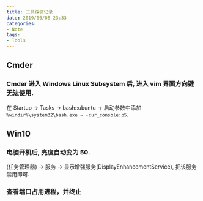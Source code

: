 ```yaml
---
title: 工具踩坑记录
date: 2019/06/08 23:33
categories:
- Note
tags:
- Tools
---
```


## Cmder

### Cmder 进入 Windows Linux Subsystem 后, 进入 vim 界面方向键无法使用.

在 Startup -> Tasks -> bash::ubuntu -> 启动参数中添加 `%windir%\system32\bash.exe ~ -cur_console:p5`.

## Win10

### 电脑开机后, 亮度自动变为 50.

(任务管理器) -> 服务 -> 显示增强服务(DisplayEnhancementService), 把该服务禁用即可.

### 查看端口占用进程，并终止

